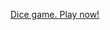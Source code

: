 <!-- # https://akosijose.github.io/dice-game/ -->

[Dice game. Play now!](https://akosijose.github.io/dice-game/ "Dice game's Homepage")
